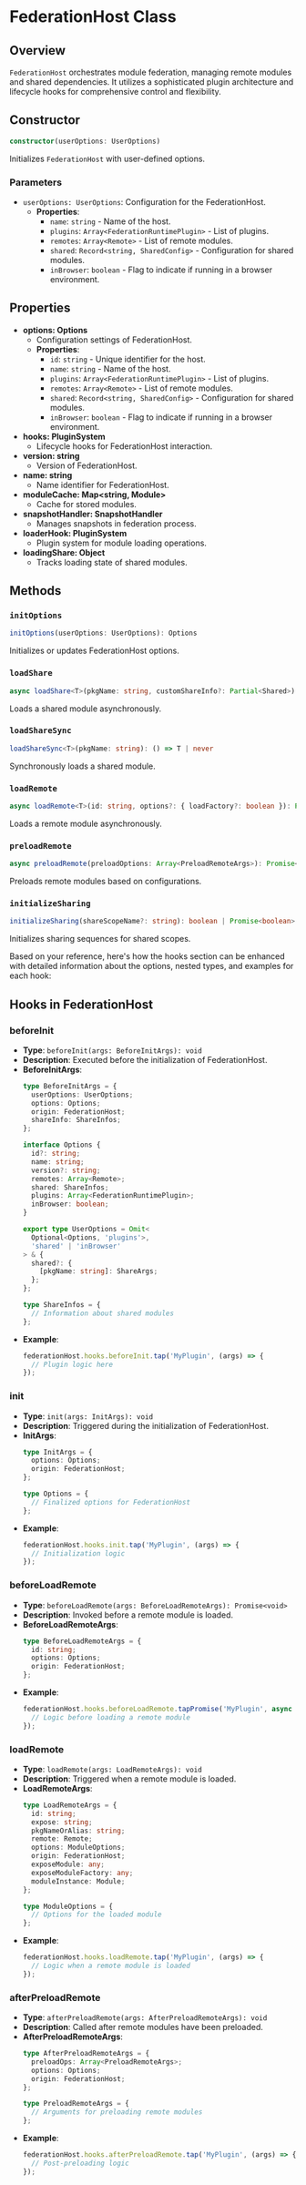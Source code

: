 # FederationHost Class

## Overview
`FederationHost` orchestrates module federation, managing remote modules and shared dependencies. It utilizes a sophisticated plugin architecture and lifecycle hooks for comprehensive control and flexibility.

## Constructor
```typescript
constructor(userOptions: UserOptions)
```
Initializes `FederationHost` with user-defined options.

### Parameters
- `userOptions: UserOptions`: Configuration for the FederationHost.
  - **Properties**:
    - `name`: `string` - Name of the host.
    - `plugins`: `Array<FederationRuntimePlugin>` - List of plugins.
    - `remotes`: `Array<Remote>` - List of remote modules.
    - `shared`: `Record<string, SharedConfig>` - Configuration for shared modules.
    - `inBrowser`: `boolean` - Flag to indicate if running in a browser environment.

## Properties
- **options: Options**
  - Configuration settings of FederationHost.
  - **Properties**:
    - `id`: `string` - Unique identifier for the host.
    - `name`: `string` - Name of the host.
    - `plugins`: `Array<FederationRuntimePlugin>` - List of plugins.
    - `remotes`: `Array<Remote>` - List of remote modules.
    - `shared`: `Record<string, SharedConfig>` - Configuration for shared modules.
    - `inBrowser`: `boolean` - Flag to indicate if running in a browser environment.
- **hooks: PluginSystem**
  - Lifecycle hooks for FederationHost interaction.
- **version: string**
  - Version of FederationHost.
- **name: string**
  - Name identifier for FederationHost.
- **moduleCache: Map<string, Module>**
  - Cache for stored modules.
- **snapshotHandler: SnapshotHandler**
  - Manages snapshots in federation process.
- **loaderHook: PluginSystem**
  - Plugin system for module loading operations.
- **loadingShare: Object**
  - Tracks loading state of shared modules.

## Methods

### `initOptions`
```typescript
initOptions(userOptions: UserOptions): Options
```
Initializes or updates FederationHost options.

### `loadShare`
```typescript
async loadShare<T>(pkgName: string, customShareInfo?: Partial<Shared>): Promise<false | (() => T | undefined)>
```
Loads a shared module asynchronously.

### `loadShareSync`
```typescript
loadShareSync<T>(pkgName: string): () => T | never
```
Synchronously loads a shared module.

### `loadRemote`
```typescript
async loadRemote<T>(id: string, options?: { loadFactory?: boolean }): Promise<T | null>
```
Loads a remote module asynchronously.

### `preloadRemote`
```typescript
async preloadRemote(preloadOptions: Array<PreloadRemoteArgs>): Promise<void>
```
Preloads remote modules based on configurations.

### `initializeSharing`
```typescript
initializeSharing(shareScopeName?: string): boolean | Promise<boolean>
```
Initializes sharing sequences for shared scopes.

Based on your reference, here's how the hooks section can be enhanced with detailed information about the options, nested types, and examples for each hook:

## Hooks in FederationHost

### beforeInit
  - **Type**: `beforeInit(args: BeforeInitArgs): void`
  - **Description**: Executed before the initialization of FederationHost.
  - **BeforeInitArgs**:
    ```typescript
    type BeforeInitArgs = {
      userOptions: UserOptions;
      options: Options;
      origin: FederationHost;
      shareInfo: ShareInfos;
    };

    interface Options {
      id?: string;
      name: string;
      version?: string;
      remotes: Array<Remote>;
      shared: ShareInfos;
      plugins: Array<FederationRuntimePlugin>;
      inBrowser: boolean;
    }

    export type UserOptions = Omit<
      Optional<Options, 'plugins'>,
      'shared' | 'inBrowser'
    > & {
      shared?: {
        [pkgName: string]: ShareArgs;
      };
    };

    type ShareInfos = {
      // Information about shared modules
    };
    ```
  - **Example**:
    ```typescript
    federationHost.hooks.beforeInit.tap('MyPlugin', (args) => {
      // Plugin logic here
    });
    ```

### init
- **Type**: `init(args: InitArgs): void`
- **Description**: Triggered during the initialization of FederationHost.
- **InitArgs**:
  ```typescript
  type InitArgs = {
    options: Options;
    origin: FederationHost;
  };

  type Options = {
    // Finalized options for FederationHost
  };
  ```
- **Example**:
  ```typescript
  federationHost.hooks.init.tap('MyPlugin', (args) => {
    // Initialization logic
  });
  ```

### beforeLoadRemote
- **Type**: `beforeLoadRemote(args: BeforeLoadRemoteArgs): Promise<void>`
- **Description**: Invoked before a remote module is loaded.
- **BeforeLoadRemoteArgs**:
  ```typescript
  type BeforeLoadRemoteArgs = {
    id: string;
    options: Options;
    origin: FederationHost;
  };
  ```
- **Example**:
  ```typescript
  federationHost.hooks.beforeLoadRemote.tapPromise('MyPlugin', async (args) => {
    // Logic before loading a remote module
  });
  ```

### loadRemote
- **Type**: `loadRemote(args: LoadRemoteArgs): void`
- **Description**: Triggered when a remote module is loaded.
- **LoadRemoteArgs**:
  ```typescript
  type LoadRemoteArgs = {
    id: string;
    expose: string;
    pkgNameOrAlias: string;
    remote: Remote;
    options: ModuleOptions;
    origin: FederationHost;
    exposeModule: any;
    exposeModuleFactory: any;
    moduleInstance: Module;
  };

  type ModuleOptions = {
    // Options for the loaded module
  };
  ```
- **Example**:
  ```typescript
  federationHost.hooks.loadRemote.tap('MyPlugin', (args) => {
    // Logic when a remote module is loaded
  });
  ```

### afterPreloadRemote
- **Type**: `afterPreloadRemote(args: AfterPreloadRemoteArgs): void`
- **Description**: Called after remote modules have been preloaded.
- **AfterPreloadRemoteArgs**:
  ```typescript
  type AfterPreloadRemoteArgs = {
    preloadOps: Array<PreloadRemoteArgs>;
    options: Options;
    origin: FederationHost;
  };

  type PreloadRemoteArgs = {
    // Arguments for preloading remote modules
  };
  ```
- **Example**:
  ```typescript
  federationHost.hooks.afterPreloadRemote.tap('MyPlugin', (args) => {
    // Post-preloading logic
  });
  ```
